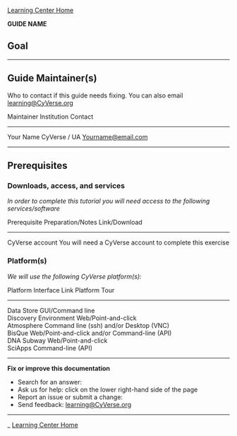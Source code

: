
[Learning Center Home](http://learning.cyverse.org/)

**GUIDE NAME**


Goal
----

------------------------------------------------------------------------


Guide Maintainer(s)
-------------------

Who to contact if this guide needs fixing. You can also email
[learning\@CyVerse.org](learning@CyVerse.org)

  Maintainer   Institution    Contact
  ------------ -------------- ----------------------
  Your Name    CyVerse / UA   <Yourname@email.com>

------------------------------------------------------------------------

Prerequisites
-------------

### Downloads, access, and services

*In order to complete this tutorial you will need access to the
following services/software*

  Prerequisite      Preparation/Notes                                           Link/Download
  ----------------- ----------------------------------------------------------- ---------------
  CyVerse account   You will need a CyVerse account to complete this exercise   

### Platform(s)

*We will use the following CyVerse platform(s):*

  Platform                Interface                                       Link   Platform Tour
  ----------------------- ----------------------------------------------- ------ ---------------
  Data Store              GUI/Command line                                       
  Discovery Environment   Web/Point-and-click                                    
  Atmosphere              Command line (ssh) and/or Desktop (VNC)                
  BisQue                  Web/Point-and-click and/or Command-line (API)          
  DNA Subway              Web/Point-and-click                                    
  SciApps                 Command-line (API)                                     

------------------------------------------------------------------------

**Fix or improve this documentation**

-   Search for an answer:
-   Ask us for help: click on the lower right-hand side of the page
-   Report an issue or submit a change:
-   Send feedback: [learning\@CyVerse.org](learning@CyVerse.org)

------------------------------------------------------------------------

\_ [Learning Center Home](http://learning.cyverse.org/)



